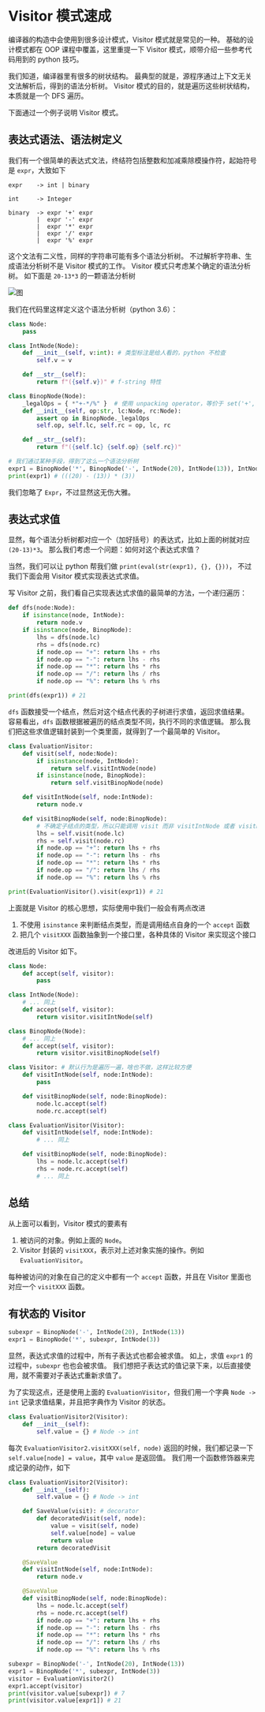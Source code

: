 # Visitor 模式速成
编译器的构造中会使用到很多设计模式，Visitor 模式就是常见的一种。
基础的设计模式都在 OOP 课程中覆盖，这里重提一下 Visitor 模式，顺带介绍一些参考代码用到的 python 技巧。

我们知道，编译器里有很多的树状结构。
最典型的就是，源程序通过上下文无关文法解析后，得到的语法分析树。
Visitor 模式的目的，就是遍历这些树状结构，本质就是一个 DFS 遍历。

下面通过一个例子说明 Visitor 模式。

## 表达式语法、语法树定义
我们有一个很简单的表达式文法，终结符包括整数和加减乘除模操作符，起始符号是 `expr`，大致如下

```
expr    -> int | binary

int     -> Integer

binary  -> expr '+' expr
        |  expr '-' expr
        |  expr '*' expr
        |  expr '/' expr
        |  expr '%' expr
```

这个文法有二义性，同样的字符串可能有多个语法分析树。
不过解析字符串、生成语法分析树不是 Visitor 模式的工作。
Visitor 模式只考虑某个确定的语法分析树。
如下面是 `20-13*3` 的一颗语法分析树

![图](./pics/parsetree.svg)

我们在代码里这样定义这个语法分析树（python 3.6）：

```python
class Node:
    pass

class IntNode(Node):
    def __init__(self, v:int): # 类型标注是给人看的，python 不检查
        self.v = v

    def __str__(self):
        return f"({self.v})" # f-string 特性

class BinopNode(Node):
    _legalOps = { *"+-*/%" }  # 使用 unpacking operator，等价于 set('+', '-', '*', '/', '%')
    def __init__(self, op:str, lc:Node, rc:Node):
        assert op in BinopNode._legalOps
        self.op, self.lc, self.rc = op, lc, rc

    def __str__(self):
        return f"({self.lc} {self.op} {self.rc})"

# 我们通过某种手段，得到了这么一个语法分析树
expr1 = BinopNode('*', BinopNode('-', IntNode(20), IntNode(13)), IntNode(3))
print(expr1) # (((20) - (13)) * (3))
```

我们忽略了 `Expr`，不过显然这无伤大雅。

## 表达式求值
显然，每个语法分析树都对应一个（加好括号）的表达式，比如上面的树就对应 `(20-13)*3`。
那么我们考虑一个问题：如何对这个表达式求值？

当然，我们可以让 python 帮我们做 `print(eval(str(expr1), {}, {}))`，
不过我们下面会用 Visitor 模式实现表达式求值。

写 Visitor 之前，我们看自己实现表达式求值的最简单的方法，一个递归遍历：
```python
def dfs(node:Node):
    if isinstance(node, IntNode):
        return node.v
    if isinstance(node, BinopNode):
        lhs = dfs(node.lc)
        rhs = dfs(node.rc)
        if node.op == "+": return lhs + rhs
        if node.op == "-": return lhs - rhs
        if node.op == "*": return lhs * rhs
        if node.op == "/": return lhs / rhs
        if node.op == "%": return lhs % rhs

print(dfs(expr1)) # 21
```

`dfs` 函数接受一个结点，然后对这个结点代表的子树进行求值，返回求值结果。
容易看出，`dfs` 函数根据被遍历的结点类型不同，执行不同的求值逻辑。
那么我们把这些求值逻辑封装到一个类里面，就得到了一个最简单的 Visitor。

```python
class EvaluationVisitor:
    def visit(self, node:Node):
        if isinstance(node, IntNode):
            return self.visitIntNode(node)
        if isinstance(node, BinopNode):
            return self.visitBinopNode(node)

    def visitIntNode(self, node:IntNode):
        return node.v

    def visitBinopNode(self, node:BinopNode):
        # 不确定子结点的类型，所以只能调用 visit 而非 visitIntNode 或者 visitBinopNode
        lhs = self.visit(node.lc)
        rhs = self.visit(node.rc)
        if node.op == "+": return lhs + rhs
        if node.op == "-": return lhs - rhs
        if node.op == "*": return lhs * rhs
        if node.op == "/": return lhs / rhs
        if node.op == "%": return lhs % rhs

print(EvaluationVisitor().visit(expr1)) # 21
```

上面就是 Visitor 的核心思想，实际使用中我们一般会有两点改进
1. 不使用 `isinstance` 来判断结点类型，而是调用结点自身的一个 `accept` 函数
2. 把几个 `visitXXX` 函数抽象到一个接口里，各种具体的 Visitor 来实现这个接口

改进后的 Visitor 如下。
```python
class Node:
    def accept(self, visitor):
        pass

class IntNode(Node):
    # ... 同上
    def accept(self, visitor):
        return visitor.visitIntNode(self)

class BinopNode(Node):
    # ... 同上
    def accept(self, visitor):
        return visitor.visitBinopNode(self)

class Visitor: # 默认行为是遍历一遍，啥也不做，这样比较方便
    def visitIntNode(self, node:IntNode):
        pass

    def visitBinopNode(self, node:BinopNode):
        node.lc.accept(self)
        node.rc.accept(self)

class EvaluationVisitor(Visitor):
    def visitIntNode(self, node:IntNode):
        # ... 同上

    def visitBinopNode(self, node:BinopNode):
        lhs = node.lc.accept(self)
        rhs = node.rc.accept(self)
        # ... 同上
```

## 总结
从上面可以看到，Visitor 模式的要素有
1. 被访问的对象。例如上面的 `Node`。
2. Visitor 封装的 `visitXXX`，表示对上述对象实施的操作。例如 `EvaluationVisitor`。

每种被访问的对象在自己的定义中都有一个 `accept` 函数，并且在 Visitor 里面也对应一个 `visitXXX` 函数。

## 有状态的 Visitor
```python
subexpr = BinopNode('-', IntNode(20), IntNode(13))
expr1 = BinopNode('*', subexpr, IntNode(3))
```

显然，表达式求值的过程中，所有子表达式也都会被求值。
如上，求值 `expr1` 的过程中，`subexpr` 也也会被求值。
我们想把子表达式的值记录下来，以后直接使用，就不需要对子表达式重新求值了。

为了实现这点，还是使用上面的 `EvaluationVisitor`，但我们用一个字典 `Node -> int` 记录求值结果，并且把字典作为 Visitor 的状态。
```python
class EvaluationVisitor2(Visitor):
    def __init__(self):
        self.value = {} # Node -> int
```

每次 `EvaluationVisitor2.visitXXX(self, node)` 返回的时候，我们都记录一下 `self.value[node] = value`，其中 `value` 是返回值。
我们用一个函数修饰器来完成记录的动作，如下

```python
class EvaluationVisitor2(Visitor):
    def __init__(self):
        self.value = {} # Node -> int

    def SaveValue(visit): # decorator
        def decoratedVisit(self, node):
            value = visit(self, node)
            self.value[node] = value
            return value
        return decoratedVisit

    @SaveValue
    def visitIntNode(self, node:IntNode):
        return node.v

    @SaveValue
    def visitBinopNode(self, node:BinopNode):
        lhs = node.lc.accept(self)
        rhs = node.rc.accept(self)
        if node.op == "+": return lhs + rhs
        if node.op == "-": return lhs - rhs
        if node.op == "*": return lhs * rhs
        if node.op == "/": return lhs / rhs
        if node.op == "%": return lhs % rhs

subexpr = BinopNode('-', IntNode(20), IntNode(13))
expr1 = BinopNode('*', subexpr, IntNode(3))
visitor = EvaluationVisitor2()
expr1.accept(visitor)
print(visitor.value[subexpr]) # 7
print(visitor.value[expr1]) # 21
```
